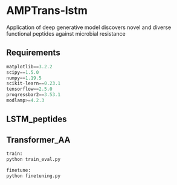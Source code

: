 # AMPTrans-lstm
Application of deep generative model discovers novel and diverse functional peptides against microbial resistance


## Requirements
```python
matplotlib==3.2.2
scipy==1.5.0
numpy==1.19.5
scikit-learn==0.23.1
tensorflow==2.5.0
progressbar2==3.53.1
modlamp>=4.2.3

```

## LSTM_peptides



## Transformer_AA
```python
train:
python train_eval.py

finetune:
python finetuning.py
```
